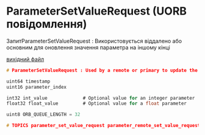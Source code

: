 # ParameterSetValueRequest (UORB повідомлення)

ЗапитParameterSetValueRequest : Використовується віддалено або основним для оновлення значення параметра на іншому кінці

[вихідний файл](https://github.com/PX4/PX4-Autopilot/blob/release/1.15/msg/ParameterSetValueRequest.msg)

```c
# ParameterSetValueRequest : Used by a remote or primary to update the value for a parameter at the other end

uint64 timestamp
uint16 parameter_index

int32 int_value             # Optional value for an integer parameter
float32 float_value         # Optional value for a float parameter

uint8 ORB_QUEUE_LENGTH = 32

# TOPICS parameter_set_value_request parameter_remote_set_value_request parameter_primary_set_value_request

```
